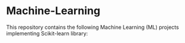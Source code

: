# Machine-Learning
This repository contains the following Machine Learning (ML) projects implementing Scikit-learn library:

